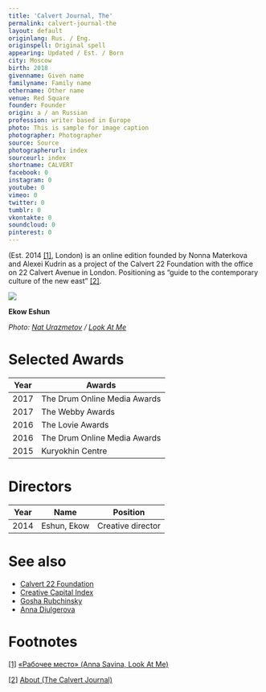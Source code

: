 ```yaml
---
title: 'Calvert Journal, The'
permalink: calvert-journal-the
layout: default
originlang: Rus. / Eng.
originspell: Original spell
appearing: Updated / Est. / Born
city: Moscow
birth: 2018
givenname: Given name
familyname: Family name
othername: Other name
venue: Red Square
founder: Founder
origin: a / an Russian
profession: writer based in Europe
photo: This is sample for image caption
photographer: Photographer
source: Source
photographerurl: index
sourceurl: index
shortname: CALVERT
facebook: 0
instagram: 0
youtube: 0
vimeo: 0
twitter: 0
tumblr: 0
vkontakte: 0
soundcloud: 0
pinterest: 0
---
```

(Est. 2014 <span id="a1">[\[1\]](#f1)</span>, London) is an online edition founded by Nonna Materkova and Alexei Kudrin as a project of the Calvert 22 Foundation with the office on 22 Calvert Avenue in London. Positioning as “guide to the contemporary culture of the new east” <span id="a1">[\[2\]](#f2)</span>.

![](http://lamcdn.net/lookatme.ru/post_image-image/MRjh7KK-5OGlrnyiTSpr9g-wide.jpg)

**Ekow Eshun**

*Photo: [Nat Urazmetov](urazmetov-nat) / [Look At Me](http://www.lookatme.ru/mag/archive/experience-other/190361-calvert-journal)*

# Selected Awards

|Year|Awards|
|----|---------|
|2017|The Drum Online Media Awards|
|2017|The Webby Awards|
|2016|The Lovie Awards|
|2016|The Drum Online Media Awards|
|2015|Kuryokhin Centre|

# Directors

|Year|Name|Position|
|----|----|---|
|2014|Eshun, Ekow|Creative director|

# See also

- [Calvert 22 Foundation](calvert-22-foundation)
- [Creative Capital Index](creative-capital-index)
- [Gosha Rubchinsky](gosha-rubchinsky)
- [Anna Diulgerova](diulgerova-anna)

# Footnotes


[[1]](#a1) <span id="f1"></span> [«Рабочее место» (Anna Savina, Look At Me)](http://www.calvertjournal.com/about)

[[2]](#a1) <span id="f2"></span> [About (The Calvert Journal)](http://www.calvertjournal.com/about)

